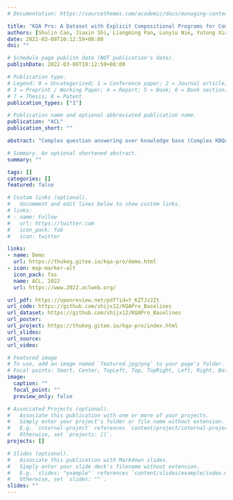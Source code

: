 ```yaml
---
# Documentation: https://sourcethemes.com/academic/docs/managing-content/

title: "KQA Pro: A Dataset with Explicit Compositional Programs for Complex Question Answering over Knowledge Base"
authors: [Shulin Cao, Jiaxin Shi, Liangming Pan, Lunyiu Nie, Yutong Xiang, Lei Hou, Juanzi Li, Hanwang Zhang, Bin He]
date: 2022-03-08T10:12:59+08:00
doi: ""

# Schedule page publish date (NOT publication's date).
publishDate: 2022-03-08T10:12:59+08:00

# Publication type.
# Legend: 0 = Uncategorized; 1 = Conference paper; 2 = Journal article;
# 3 = Preprint / Working Paper; 4 = Report; 5 = Book; 6 = Book section;
# 7 = Thesis; 8 = Patent
publication_types: ["1"]

# Publication name and optional abbreviated publication name.
publication: "ACL"
publication_short: ""

abstract: "Complex question answering over knowledge base (Complex KBQA) is challenging because it requires various compositional reasoning capabilities, such as multi-hop inference, attribute comparison, set operation, etc.  Existing benchmarks have some shortcomings that limit the development of Complex KBQA: 1) they only provide QA pairs without explicit reasoning processes; 2) questions are poor in diversity or scale. To this end, we introduce KQA Pro, a dataset for Complex KBQA including around 120K diverse natural language questions. We introduce a compositional and interpretable programming language KoPL to represent the reasoning process of complex questions. For each question, we provide the corresponding KoPL program and SPARQL query, so that KQA Pro can serve for both KBQA and semantic parsing tasks. Experimental results show that state-of-the-art KBQA methods cannot achieve promising results on KQA Pro as on current datasets, which suggests that KQA Pro is challenging and Complex KBQA requires further research efforts. We also treat KQA Pro as a diagnostic dataset for testing multiple reasoning skills, conduct a thorough evaluation of existing models and discuss further directions for Complex KBQA."

# Summary. An optional shortened abstract.
summary: ""

tags: []
categories: []
featured: false

# Custom links (optional).
#   Uncomment and edit lines below to show custom links.
# links:
# - name: Follow
#   url: https://twitter.com
#   icon_pack: fab
#   icon: twitter

links:
- name: Demo
  url: https://thukeg.gitee.io/kqa-pro/demo.html
- icon: map-marker-alt
  icon_pack: fas
  name: ACL, 2022
  url: https://www.2022.aclweb.org/

url_pdf: https://openreview.net/pdf?id=Y_KZTJz2Zt
url_code: https://github.com/shijx12/KQAPro_Baselines
url_dataset: https://github.com/shijx12/KQAPro_Baselines
url_poster:
url_project: https://thukeg.gitee.io/kqa-pro/index.html
url_slides: 
url_source:
url_video: 

# Featured image
# To use, add an image named `featured.jpg/png` to your page's folder. 
# Focal points: Smart, Center, TopLeft, Top, TopRight, Left, Right, BottomLeft, Bottom, BottomRight.
image:
  caption: ""
  focal_point: ""
  preview_only: false

# Associated Projects (optional).
#   Associate this publication with one or more of your projects.
#   Simply enter your project's folder or file name without extension.
#   E.g. `internal-project` references `content/project/internal-project/index.md`.
#   Otherwise, set `projects: []`.
projects: []

# Slides (optional).
#   Associate this publication with Markdown slides.
#   Simply enter your slide deck's filename without extension.
#   E.g. `slides: "example"` references `content/slides/example/index.md`.
#   Otherwise, set `slides: ""`.
slides: ""
---
```

